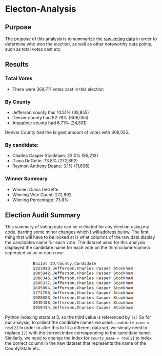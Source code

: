 # Electon-Analysis
## Purpose
The prupose of this analysis is to summarize the [raw voting data](https://github.com/sd2wiebe/Electon-Analysis/tree/main/Resources) in order to determine who won the election, as well as other noteworthy data points, such as total votes cast etc.

## Results
### Total Votes
- There were 369,711 votes cast in this election
### By County
- Jefferson county had 10.51% (38,855)
- Denver county had 82.78% (306,055)
- Arapahoe county had 6.71% (24,801)

Denver County had the largest amount of votes with 306,055.
### By candidate:
- Charles Casper Stockham: 23.0% (85,213)
- Diana DeGette: 73.8% (272,892)
- Raymon Anthony Doane: 3.1% (11,606)
### Winner Summary
- Winner: Diana DeGette
- Winning Vote Count: 272,892
- Winning Percentage: 73.8%

## Election Audit Summary
This summary of voting data can be collected for any election using my code, barring some minor changes which I will address below.
The first thing that will have to be looked at is what columns of the raw data display the candidates name for each vote. The dataset used for this analysis displayed the candidate name for each vote on the third column/comma seperated value or each row:
<p align="center"

![alttext](https://github.com/sd2wiebe/Electon-Analysis/blob/main/Resources/columns.png)

</p>

Python indexing starts at 0, so the third value is referenced by ```[2]```
So for our analysis, to collect the candidate names we used:
```candidate_name = row[2]```
In order to alter this to fit a different data set, we simply need to replace ```[2]``` with the correct index corresponding to the candidate name.
Similarly, we need to change the index for ```County_name = row[1]``` to index the correct column in the new dataset that represents the name of the County/State etc.
